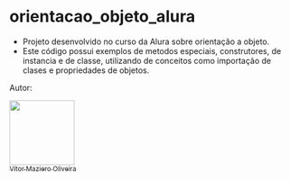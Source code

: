 # orientacao_objeto_alura
-  Projeto desenvolvido no curso da Alura sobre orientação a objeto.
-  Este código possui exemplos de metodos especiais, construtores, de instancia e de classe, utilizando de conceitos como importação de clases e propriedades de objetos.

Autor:

[<img loading="lazy" src="https://avatars.githubusercontent.com/u/110566021?v=4" width=115><br><sub>Vítor Maziero Oliveira</sub>](https://github.com/vitor-m-o)
